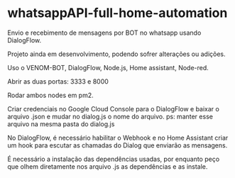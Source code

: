 # whatsappAPI-full-home-automation
Envio e recebimento de mensagens por BOT no whatsapp usando DialogFlow.

Projeto ainda em desenvolvimento, podendo sofrer alterações ou adições.

Uso o VENOM-BOT, DialogFlow, Node.js, Home assistant, Node-red.

Abrir as duas portas: 3333 e 8000

Rodar ambos nodes em pm2.

Criar credenciais no Google Cloud Console para o DialogFlow e baixar o arquivo .json e mudar no dialog.js o nome do arquivo.
ps: manter esse arquivo na mesma pasta do dialog.js

No DialogFlow, é necessário habilitar o Webhook e no Home Assistant criar um hook para escutar as chamadas do Dialog que enviarão as mensagens.

É necessário a instalação das dependências usadas, por enquanto peço que olhem diretamente nos arquivo .js as dependências e as instale.
